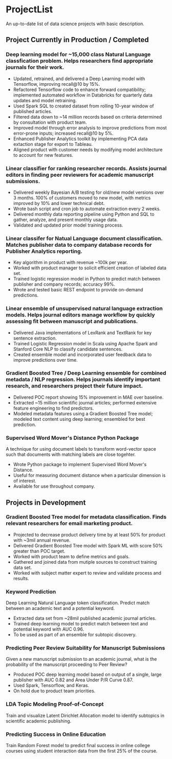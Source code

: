 # ProjectList
An up-to-date list of data science projects with basic description.

## Project Currently in Production / Completed
### Deep learning model for ~15,000 class Natural Language classfication problem. Helps researchers find appropriate journals for their work.
* Updated, retrained, and delivered a Deep Learning model with Tensorflow, improving recall@10 by 15%.
* Refactored Tensorflow code to enhance forward compatibility; implemented automated workflow in Databricks for quarterly data updates and model retraining.
* Used Spark SQL to created dataset from rolling 10-year window of published articles.
* Filtered data down to ~14 million records based on criteria determined by consultation with product team.
* Improved model through error analysis to improve predictions from most error-prone inputs; increased recall@10 by 5%.
* Enhanced Publisher Analytics toolkit by implementing PCA data extaction stage for export to Tableau. 
* Aligned product with customer needs by modifying model architecture to account for new features.

### Linear classifier for ranking researcher records. Assists journal editors in finding peer reviewers for academic manuscript submissions.
* Delivered weekly Bayesian A/B testing for old/new model versions over 3 months. 100% of customers moved to new model, with metrics improved by 10% and lower technical debt.
* Wrote bash script and cron job to automate extraction every 2 weeks.
* Delivered monthly data reporting pipeline using Python and SQL to gather, analyze, and present monthly usage data.
* Validated and updated prior model training process.

### Linear classifer for Natual Language document classification. Matches publisher data to company database records for Publisher Analytics reporting.
* Key algorithm in product with revenue ~100k per year.
* Worked with product manager to solicit efficient creation of labeled data set.
* Trained logistic regression model in Python to predict match between publisher and company records; accuracy 99%.
* Wrote and tested basic REST endpoint to provide on-demand predictions.

### Linear ensemble of unsupervised natural language extraction models. Helps journal editors manage workflow by quickly assessing fit between manuscript and publications. 
* Delivered Java implementations of LexRank and TextRank for key sentence extraction. 
* Trained Logistic Regression model in Scala using Apache Spark and Stanford Core NLP to classify candidate sentences.
* Created ensemble model and incorporated user feedback data to improve predictions over time.

### Gradient Boosted Tree / Deep Learning ensemble for combined metadata / NLP regression. Helps journals identify important research, and researchers project their future impact. 
* Delivered POC report showing 15% improvement in MAE over baseline.
* Extracted ~15 million scientific journal articles; performed extensive feature engineering to find predictors.
* Modeled metadata features using a Gradient Boosted Tree model; modeled text content using deep learning; ensembled for best prediction.

### Supervised Word Mover's Distance Python Package
A technique for using document labels to transform word-vector space such that documents with matching labels are close togehter.
* Wrote Python package to implement Supervised Word Mover's Distance.
* Useful for measuring document distance when a particular dimension is of interest.
* Available for use throughout company.

## Projects in Development
### Gradient Boosted Tree model for metadata classification. Finds relevant researchers for email marketing product.
* Projected to decrease product delivery time by at least 50% for product with ~3mil annual revenue.
* Delivered Gradient Boosted Tree model with Spark ML with score 50% greater than POC target.
* Worked with product team to define metrics and goals.
* Gathered and joined data from mutiple sources to construct training data set.
* Worked with subject matter expert to review and validate process and results.

### Keyword Prediction
Deep Learning Natural Language token classification. Predict match between an academic text and a potential keyword.
* Extracted data set from ~28mil published academic journal articles.
* Trained deep learning model to predict match between text and potential keyword with AUC 0.96.
* To be used as part of an ensemble for subtopic discovery.

### Predicting Peer Review Suitability for Manuscript Submissions
Given a new manuscript submission to an academic journal, what is the probability of the manuscript proceeding to Peer Review?
* Produced POC deep learning model based on output of a single, large publisher with AUC 0.82 and Area Under P/R Curve 0.87.
* Used Spark, Tensorflow, and Keras.
* On hold due to product team priorities.

### LDA Topic Modeling Proof-of-Concept
Train and visualize Latent Dirichlet Allocation model to identify subtopics in scientific academic publishing.

### Predicting Success in Online Education
Train Random Forest model to predict final success in online college courses using student interaction data from the first 25% of the course.

